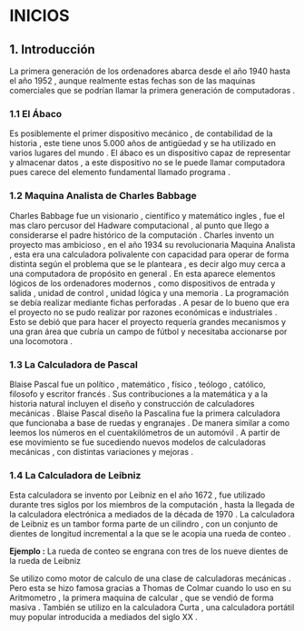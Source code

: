 # INICIOS

## 1. Introducción 

La primera generación de los ordenadores abarca desde el año 1940 hasta el año 1952 , aunque realmente estas fechas son de las maquinas comerciales que se podrían llamar la primera generación de computadoras .

### 1.1  El Ábaco

Es posiblemente el primer dispositivo mecánico , de contabilidad de la historia , este tiene unos 5.000 años de antigüedad y se ha utilizado en varios lugares del mundo .
El ábaco es un dispositivo capaz de representar y almacenar datos , a este dispositivo no se le puede llamar computadora pues carece del elemento fundamental llamado programa .  

### 1.2 Maquina Analista de Charles Babbage

Charles Babbage fue un visionario , científico y matemático ingles , fue el mas claro percusor del Hadware computacional , al punto que llego a considerarse el padre histórico de la computación .
Charles invento un proyecto mas ambicioso , en el año 1934 su revolucionaria Maquina Analista , esta era una calculadora polivalente con capacidad para operar de forma distinta según el problema que se le planteara , es decir algo muy cerca a una computadora de propósito en general . 
En esta aparece elementos lógicos de los ordenadores modernos , como dispositivos de entrada y salida , unidad de control , unidad lógica y una memoria . La programación se debía realizar mediante fichas perforadas .
A pesar de lo bueno que era el proyecto no se pudo realizar por razones económicas e industriales . Esto se debió que para hacer el proyecto requería grandes mecanismos y una gran área que cubría un campo de fútbol y necesitaba accionarse por una locomotora .


### 1.3 La Calculadora de Pascal 

Blaise Pascal fue un político , matemático , físico , teólogo , católico, filosofo y escritor francés . Sus contribuciones a la matemática y a la historia natural incluyen el diseño y construcción de calculadores mecánicas .
Blaise Pascal diseño la Pascalina fue la primera calculadora que funcionaba a base de ruedas y engranajes . De manera similar a como leemos los números en el cuentakilómetros de un automóvil .
A partir de ese movimiento se fue sucediendo nuevos modelos de calculadoras mecánicas , con distintas variaciones y mejoras .

### 1.4 La Calculadora de Leibniz 

Esta calculadora se invento por Leibniz en el año 1672 , fue utilizado durante tres siglos por los miembros de la computación , hasta la llegada de la calculadora electrónica a mediados de la década de 1970 . 
La calculadora de  Leibniz es un tambor forma parte de un cilindro , con un conjunto de dientes de longitud incremental a la que se le acopia una rueda de conteo .

**Ejemplo :** La rueda de conteo se engrana con tres de los nueve dientes de la rueda de Leibniz 

Se utilizo como motor de calculo de una clase de calculadoras mecánicas . 
Pero esta se hizo famosa gracias a Thomas de Colmar cuando lo uso en su Aritmometro , la primera maquina de calcular , que se vendió de forma masiva . También se utilizo en la calculadora Curta , una calculadora portátil muy popular introducida a mediados del siglo XX . 